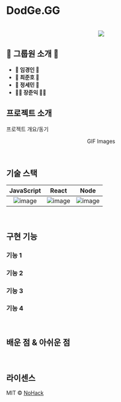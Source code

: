 # DodGe.GG

<p align="center">
  <br>
      <img src="https://img.hankyung.com/photo/201904/51369_99390_3545.png"/>
  <br>
</p>

## 👾 그룹원 소개 👾
* **👑 임경인 👑**
* **🌰 최준호 🌰**
* **🐒 정세민 🐒**
* **💪🏻 장준익 💪🏻**
## 프로젝트 소개

<p align="justify">
프로젝트 개요/동기
</p>

<p align="center">
GIF Images
</p>

<br>

## 기술 스택

| JavaScript |  React   |  Node   |
| :--------: | :------: | :-----: |
|   ![image](https://user-images.githubusercontent.com/99936345/196704273-3a0b5e30-f05e-42c8-b61e-0b6217185ba3.png)    | ![image](https://user-images.githubusercontent.com/99936345/196704558-29c7d6b9-c24f-4e29-8f08-07eabab86317.png) | ![image](https://user-images.githubusercontent.com/99936345/196704599-c40e1550-de5f-4ee3-a3f7-8a50ff0b8495.png) |

<br>

## 구현 기능

### 기능 1

### 기능 2

### 기능 3

### 기능 4

<br>

## 배운 점 & 아쉬운 점

<p align="justify">

</p>

<br>

## 라이센스

MIT &copy; [NoHack](mailto:lbjp114@gmail.com)

<!-- Stack Icon Refernces -->

[js]: /images/stack/javascript.svg
[ts]: /images/stack/typescript.svg
[react]: /images/stack/react.svg
[node]: /images/stack/node.svg
